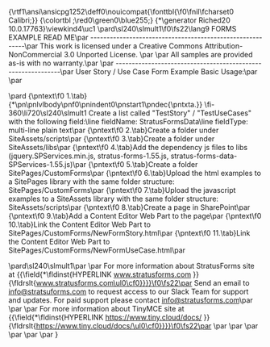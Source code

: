 {\rtf1\ansi\ansicpg1252\deff0\nouicompat{\fonttbl{\f0\fnil\fcharset0 Calibri;}}
{\colortbl ;\red0\green0\blue255;}
{\*\generator Riched20 10.0.17763}\viewkind4\uc1 
\pard\sl240\slmult1\f0\fs22\lang9 FORMS EXAMPLE READ ME\par
----------------------------------------------------------\par
This work is licensed under a Creative Commons Attribution-NonCommercial 3.0 Unported License. \par
\par
All samples are provided as-is with no warranty.\par
\par
-------------------------------------------------------------\par
User Story / Use Case Form Example Basic Usage:\par
\par

\pard 
{\pntext\f0 1.\tab}{\*\pn\pnlvlbody\pnf0\pnindent0\pnstart1\pndec{\pntxta.}}
\fi-360\li720\sl240\slmult1 Create a list called "TestStory" / "TestUseCases" with the following field:\line fieldName: StratusFormsData\line fieldType: multi-line plain text\par
{\pntext\f0 2.\tab}Create a  folder under SiteAssets/scripts\par
{\pntext\f0 3.\tab}Create a  folder under SiteAssets/libs\par
{\pntext\f0 4.\tab}Add the dependency js files to libs (jquery.SPServices.min.js, stratus-forms-1.55.js, stratus-forms-data-SPServices-1.55.js)\par
{\pntext\f0 5.\tab}Create a  folder SitePages/CustomForms\par
{\pntext\f0 6.\tab}Upload the html examples to a SitePages library with the same folder structure: SitePages/CustomForms\par
{\pntext\f0 7.\tab}Upload the javascript examples to a SiteAssets library with the same folder structure: SiteAssets/scripts\par
{\pntext\f0 8.\tab}Create a page in SharePoint\par
{\pntext\f0 9.\tab}Add a Content Editor Web Part to the page\par
{\pntext\f0 10.\tab}Link the Content Editor Web Part to SitePages/CustomForms/NewFormStory.html\par
{\pntext\f0 11.\tab}Link the Content Editor Web Part to SitePages/CustomForms/NewFormUseCase.html\par

\pard\sl240\slmult1\par
\par
For more information about StratusForms site at {{\field{\*\fldinst{HYPERLINK www.stratusforms.com }}{\fldrslt{www.stratusforms.com\ul0\cf0}}}}\f0\fs22\par
Send an email to info@stratsuforms.com to request access to our Slack Team for support and updates.  For paid support please contact info@stratusforms.com\par
\par
\par
For more information about TinyMCE site at {{\field{\*\fldinst{HYPERLINK https://www.tiny.cloud/docs/ }}{\fldrslt{https://www.tiny.cloud/docs/\ul0\cf0}}}}\f0\fs22\par
\par
\par
\par
\par
\par
\par
}
 